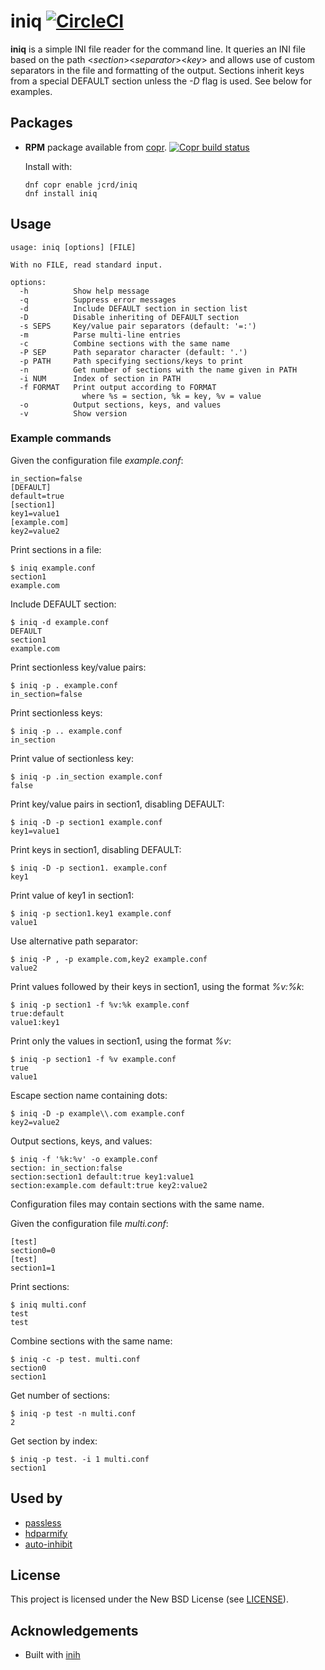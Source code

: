 # iniq [![CircleCI](https://circleci.com/gh/jcrd/iniq.svg?style=svg)](https://circleci.com/gh/jcrd/iniq)

**iniq** is a simple INI file reader for the command line.
It queries an INI file based on the path <_section_><_separator_><_key_> and
allows use of custom separators in the file and formatting of the output.
Sections inherit keys from a special DEFAULT section unless the _-D_ flag is
used.
See below for examples.

## Packages

* **RPM** package available from [copr][1]. [![Copr build status](https://copr.fedorainfracloud.org/coprs/jcrd/iniq/package/iniq/status_image/last_build.png)](https://copr.fedorainfracloud.org/coprs/jcrd/iniq/package/iniq/)

  Install with:
  ```
  dnf copr enable jcrd/iniq
  dnf install iniq
  ```

## Usage

```
usage: iniq [options] [FILE]

With no FILE, read standard input.

options:
  -h          Show help message
  -q          Suppress error messages
  -d          Include DEFAULT section in section list
  -D          Disable inheriting of DEFAULT section
  -s SEPS     Key/value pair separators (default: '=:')
  -m          Parse multi-line entries
  -c          Combine sections with the same name
  -P SEP      Path separator character (default: '.')
  -p PATH     Path specifying sections/keys to print
  -n          Get number of sections with the name given in PATH
  -i NUM      Index of section in PATH
  -f FORMAT   Print output according to FORMAT
                where %s = section, %k = key, %v = value
  -o          Output sections, keys, and values
  -v          Show version
```

### Example commands

Given the configuration file _example.conf_:
```
in_section=false
[DEFAULT]
default=true
[section1]
key1=value1
[example.com]
key2=value2
```

Print sections in a file:
```
$ iniq example.conf
section1
example.com
```

Include DEFAULT section:
```
$ iniq -d example.conf
DEFAULT
section1
example.com
```

Print sectionless key/value pairs:
```
$ iniq -p . example.conf
in_section=false
```

Print sectionless keys:
```
$ iniq -p .. example.conf
in_section
```

Print value of sectionless key:
```
$ iniq -p .in_section example.conf
false
```

Print key/value pairs in section1, disabling DEFAULT:
```
$ iniq -D -p section1 example.conf
key1=value1
```

Print keys in section1, disabling DEFAULT:
```
$ iniq -D -p section1. example.conf
key1
```

Print value of key1 in section1:
```
$ iniq -p section1.key1 example.conf
value1
```

Use alternative path separator:
```
$ iniq -P , -p example.com,key2 example.conf
value2
```

Print values followed by their keys in section1, using the format _%v:%k_:
```
$ iniq -p section1 -f %v:%k example.conf
true:default
value1:key1
```

Print only the values in section1, using the format _%v_:
```
$ iniq -p section1 -f %v example.conf
true
value1
```

Escape section name containing dots:
```
$ iniq -D -p example\\.com example.conf
key2=value2
```

Output sections, keys, and values:
```
$ iniq -f '%k:%v' -o example.conf
section: in_section:false
section:section1 default:true key1:value1
section:example.com default:true key2:value2
```

Configuration files may contain sections with the same name.

Given the configuration file _multi.conf_:
```
[test]
section0=0
[test]
section1=1
```

Print sections:
```
$ iniq multi.conf
test
test
```

Combine sections with the same name:
```
$ iniq -c -p test. multi.conf
section0
section1
```

Get number of sections:
```
$ iniq -p test -n multi.conf
2
```

Get section by index:
```
$ iniq -p test. -i 1 multi.conf
section1
```

## Used by

* [passless](https://github.com/jcrd/passless)
* [hdparmify](https://github.com/jcrd/hdparmify)
* [auto-inhibit](https://github.com/jcrd/auto-inhibit)

## License

This project is licensed under the New BSD License (see [LICENSE](LICENSE)).

## Acknowledgements

* Built with [inih](https://github.com/benhoyt/inih)

[1]: https://copr.fedorainfracloud.org/coprs/jcrd/iniq/
